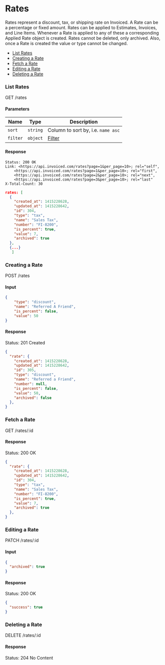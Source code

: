 Rates
====

Rates represent a discount, tax, or shipping rate on Invoiced. A Rate can be a percentage or fixed amount. Rates can be applied to Estimates, Invoices, and Line Items. Whenever a Rate is applied to any of these a corresponding Applied Rate object is created. Rates cannot be deleted, only archived. Also, once a Rate is created the value or type cannot be changed.

* [List Rates](#list-rates)
* [Creating a Rate](#creating-a-rate)
* [Fetch a Rate](#fetch-a-rate)
* [Editing a Rate](#editing-a-rate)
* [Deleting a Rate](#deleting-a-rate)

### List Rates

  GET /rates

#### Parameters

Name | Type | Description
-----|------|-------------
`sort`|`string`|Column to sort by, i.e. `name asc`
`filter`|`object`|[Filter](../README.md#filter)

#### Response

```
Status: 200 OK
Link: <https://api.invoiced.com/rates?page=1&per_page=10>; rel="self",
    <https://api.invoiced.com/rates?page=1&per_page=10>; rel="first",
    <https://api.invoiced.com/rates?page=2&per_page=10>; rel="next",
    <https://api.invoiced.com/rates?page=3&per_page=10>; rel="last"
X-Total-Count: 30
```

```json
rates: [
  {
    "created_at": 1415228628,
    "updated_at": 1415228642,
    "id": 304,
    "type": "tax",
    "name": "Sales Tax",
    "number": "FI-8200",
    "is_percent": true,
    "value": 7,
    "archived": true
  },
  {...}
   ]
```

### Creating a Rate

  POST /rates

#### Input

```json
{
    "type": "discount",
    "name": "Referred A Friend",
    "is_percent": false,
    "value": 50
}
```

#### Response

  Status: 201 Created

```json
{
  "rate": {
    "created_at": 1415228628,
    "updated_at": 1415228642,
    "id": 305,
    "type": "discount",
    "name": "Referred a Friend",
    "number": null,
    "is_percent": false,
    "value": 50,
    "archived": false
  },
}
```

### Fetch a Rate

  GET /rates/:id

#### Response

  Status: 200 OK

```json
{
  "rate": {
    "created_at": 1415228628,
    "updated_at": 1415228642,
    "id": 304,
    "type": "tax",
    "name": "Sales Tax",
    "number": "FI-8200",
    "is_percent": true,
    "value": 7,
    "archived": true
  },
}
```

### Editing a Rate

  PATCH /rates/:id

#### Input

```json
{
  "archived": true
}
```

#### Response

  Status: 200 OK

```json
{
  "success": true
}
```

### Deleting a Rate

  DELETE /rates/:id

#### Response

  Status: 204 No Content